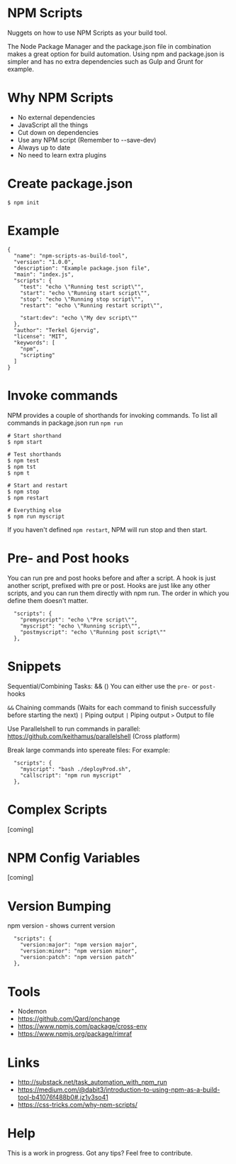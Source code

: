 # NPM Scripts
Nuggets on how to use NPM Scripts as your build tool.

The Node Package Manager and the package.json file in combination makes a great option for build automation.
Using npm and package.json is simpler and has no extra dependencies such as Gulp and Grunt for example.

# Why NPM Scripts
* No external dependencies
* JavaScript all the things
* Cut down on dependencies
* Use any NPM script (Remember to --save-dev)
* Always up to date
* No need to learn extra plugins

# Create package.json
```$ npm init```

# Example
```
{
  "name": "npm-scripts-as-build-tool",
  "version": "1.0.0",
  "description": "Example package.json file",
  "main": "index.js",
  "scripts": {
    "test": "echo \"Running test script\"",
    "start": "echo \"Running start script\"",
    "stop": "echo \"Running stop script\"",
    "restart": "echo \"Running restart script\"",

    "start:dev": "echo \"My dev script\""
  },
  "author": "Terkel Gjervig",
  "license": "MIT",
  "keywords": [
    "npm",
    "scripting"
  ]
}
```

# Invoke commands
NPM provides a couple of shorthands for invoking commands.
To list all commands in package.json run ```npm run```
```
# Start shorthand
$ npm start

# Test shorthands
$ npm test
$ npm tst
$ npm t

# Start and restart
$ npm stop
$ npm restart

# Everything else
$ npm run myscript
```
If you haven't defined ```npm restart```, NPM  will run stop and then start.


# Pre-  and Post  hooks
You can run pre and post hooks before and after a script.
A hook is just another script, prefixed with pre or post.
Hooks are just like any other scripts, and you can run them directly with npm run. The order in which you define them doesn't matter.
```
  "scripts": {
    "premyscript": "echo \"Pre script\"",
    "myscript": "echo \"Running script\"",
    "postmyscript": "echo \"Running post script\""
  },
```

# Snippets
Sequential/Combining Tasks: && ()
You can either use the ```pre-``` or ```post-``` hooks

```&&``` Chaining commands (Waits for each command to finish successfully before starting the next)
```|``` Piping output
```|``` Piping output
```>``` Output to file

Use Parallelshell to run commands in parallel:
https://github.com/keithamus/parallelshell (Cross platform)

Break large commands into spereate files:
For example:
```
  "scripts": {
    "myscript": "bash ./deployProd.sh",
    "callscript": "npm run myscript"
  },
```

# Complex Scripts
[coming]

# NPM Config Variables
[coming]

# Version Bumping
npm version - shows current version
```
  "scripts": {
    "version:major": "npm version major",
    "version:minor": "npm version minor",
    "version:patch": "npm version patch"
  },
```

# Tools
* Nodemon
* https://github.com/Qard/onchange
* https://www.npmjs.com/package/cross-env
* https://www.npmjs.org/package/rimraf

# Links
* http://substack.net/task_automation_with_npm_run
* https://medium.com/@dabit3/introduction-to-using-npm-as-a-build-tool-b41076f488b0#.jz1v3so41
* https://css-tricks.com/why-npm-scripts/


# Help
This is a work in progress.
Got any tips? Feel free to contribute.
